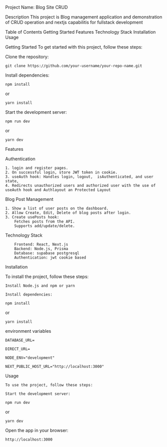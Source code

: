 Project Name: Blog Site CRUD

Description
    This project is Blog management application and demonstration of CRUD operation and nextjs capabilitis for fullstack development 

Table of Contents
    Getting Started
    Features
    Technology Stack
    Installation
    Usage



Getting Started
To get started with this project, follow these steps:

Clone the repository: 
```
git clone https://github.com/your-username/your-repo-name.git
```

Install dependencies: 
```
npm install 
```
or
```
yarn install
```
Start the development server: 
```
npm run dev 
```
or 
```
yarn dev
```

Features

Authentication

    1. login and register pages.
    2. On successful login, store JWT token in cookie.
    3. useAuth hook: Handles login, logout,  isAuthenticated, and user state,
    4. Redirects unauthorized users and authorized user with the use of useAuth hook and Authlayout an Protected Layout

Blog Post Management

    1. Show a list of user posts on the dashboard.
    2. Allow Create, Edit, Delete of blog posts after login.
    3. Create usePosts hook:
        Fetches posts from the API.
        Supports add/update/delete.



Technology Stack

        Frontend: React, Next.js
        Backend: Node.js, Prisma
        Database: supabase postgresql
        Authentication: jwt cookie based


Installation

To install the project, follow these steps:

    Install Node.js and npm or yarn

    Install dependencies: 
```
npm install 
```
or 
```
yarn install
```

environment variables

    DATABASE_URL=

    DIRECT_URL=

    NODE_ENV="development"

    NEXT_PUBLIC_HOST_URL="http://localhost:3000"

Usage

    To use the project, follow these steps:

    Start the development server: 
```
npm run dev 
```
or 
```
yarn dev
```
Open the app in your browser:

    http://localhost:3000